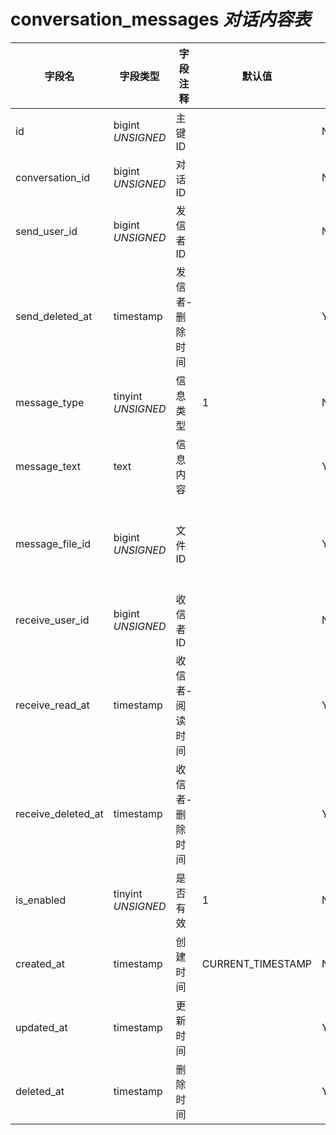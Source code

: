 # conversation_messages *对话内容表*

| 字段名 | 字段类型 | 字段注释 | 默认值 | 可空 | 备注 |
| --- | --- | --- | --- | --- | --- |
| id | bigint *UNSIGNED* | 主键 ID |  | NO | 自动递赠 |
| conversation_id | bigint *UNSIGNED* | 对话 ID |  | NO | 关联字段 [conversations->id](conversations.md) |
| send_user_id | bigint *UNSIGNED* | 发信者 ID |  | NO | 关联字段 [users->id](../users/users.md) |
| send_deleted_at | timestamp | 发信者-删除时间 |  | YES | 为空代表没有删除 |
| message_type | tinyint *UNSIGNED* | 信息类型  | 1 | NO | 1.文本 / 2.文件 |
| message_text | text | 信息内容 |  | YES |  |
| message_file_id | bigint *UNSIGNED* | 文件 ID |  | YES | 关联字段 [files->id](../systems/files.md)<br>如果发的是文件，此处是文件关联 ID，比如图片 |
| receive_user_id | bigint *UNSIGNED* | 收信者 ID |  | NO | 关联字段 [users->id](../users/users.md) |
| receive_read_at | timestamp | 收信者-阅读时间 |  | YES | 为空代表未读 |
| receive_deleted_at | timestamp | 收信者-删除时间 |  | YES | 为空代表没有删除 |
| is_enabled | tinyint *UNSIGNED* | 是否有效 | 1 | NO | 0.无效 / 1.有效 |
| created_at | timestamp | 创建时间 | CURRENT_TIMESTAMP | NO |  |
| updated_at | timestamp | 更新时间 |  | YES |  |
| deleted_at | timestamp | 删除时间 |  | YES |  |
